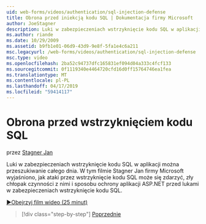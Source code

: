 ```yaml
---
uid: web-forms/videos/authentication/sql-injection-defense
title: Obrona przed iniekcją kodu SQL | Dokumentacja firmy Microsoft
author: JoeStagner
description: Luki w zabezpieczeniach wstrzyknięcie kodu SQL w aplikacji można przeszukiwanie całego dnia. W tym filmie Stagner Jan firmy Microsoft opisano, jak ataki przez wstrzyknięcie kodu SQL może happ...
ms.author: riande
ms.date: 10/29/2009
ms.assetid: b9fb1e01-06d9-43d9-9e8f-5fa1e4c6a211
msc.legacyurl: /web-forms/videos/authentication/sql-injection-defense
msc.type: video
ms.openlocfilehash: 2ba52c94737dfc165831ef094d04a333c4fcf133
ms.sourcegitcommit: 0f1119340e4464720cfd16d0ff15764746ea1fea
ms.translationtype: MT
ms.contentlocale: pl-PL
ms.lasthandoff: 04/17/2019
ms.locfileid: "59414117"
---
```

# <a name="sql-injection-defense"></a>Obrona przed wstrzyknięciem kodu SQL

przez [Stagner Jan](https://github.com/JoeStagner)

Luki w zabezpieczeniach wstrzyknięcie kodu SQL w aplikacji można przeszukiwanie całego dnia. W tym filmie Stagner Jan firmy Microsoft wyjaśniono, jak ataki przez wstrzyknięcie kodu SQL może się zdarzyć, zły chłopak czynności z nimi i sposobu ochrony aplikacji ASP.NET przed lukami w zabezpieczeniach wstrzyknięcie kodu SQL.

[&#9654;Obejrzyj film wideo (25 minut)](https://channel9.msdn.com/Blogs/ASP-NET-Site-Videos/sql-injection-defense)

> [!div class="step-by-step"]
> [Poprzednie](creating-inactive-users.md)
